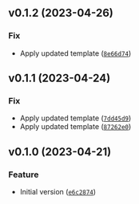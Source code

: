 <!--next-version-placeholder-->

## v0.1.2 (2023-04-26)
### Fix
* Apply updated template ([`8e66d74`](https://github.com/entelecheia/oikonomika/commit/8e66d74f57b77653ab84a20255e6d678f5fba820))

## v0.1.1 (2023-04-24)
### Fix
* Apply updated template ([`7dd45d9`](https://github.com/entelecheia/oikonomika/commit/7dd45d9b38d3bda304acd801c81f2a920c458159))
* Apply updated template ([`87262e0`](https://github.com/entelecheia/oikonomika/commit/87262e0cb11c07326462ddfb0afde44c16de75b3))

## v0.1.0 (2023-04-21)
### Feature
* Initial version ([`e6c2874`](https://github.com/entelecheia/oikonomika/commit/e6c2874b0ab9322f518a05f945befa6a9ae1ed2c))
